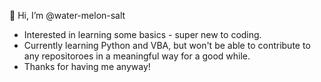 👋 Hi, I’m @water-melon-salt
- Interested in learning some basics - super new to coding.
- Currently learning Python and VBA, but won't be able to contribute to any repositoroes in a meaningful way for a good while.
- Thanks for having me anyway!

<!---
water-melon-salt/water-melon-salt is a ✨ special ✨ repository because its `README.md` (this file) appears on your GitHub profile.
You can click the Preview link to take a look at your changes.
--->
